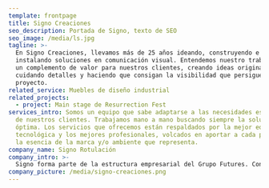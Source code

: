 ```yaml
---
template: frontpage
title: Signo Creaciones
seo_description: Portada de Signo, texto de SEO
seo_image: /media/ls.jpg
tagline: >-
  En Signo Creaciones, llevamos más de 25 años ideando, construyendo e
  instalando soluciones en comunicación visual. Entendemos nuestro trabajo como
  un complemento de valor para nuestros clientes, creando ideas originales,
  cuidando detalles y haciendo que consigan la visibilidad que persiguen en cada
  proyecto.
related_service: Muebles de diseño industrial
related_projects:
  - project: Main stage de Resurrection Fest
services_intro: Somos un equipo que sabe adaptarse a las necesidades específicas
  de nuestros clientes. Trabajamos mano a mano buscando siempre la solución
  óptima. Los servicios que ofrecemos están respaldados por la mejor equipación
  tecnológica y los mejores profesionales, volcados en aportar a cada proyecto
  la esencia de la marca y/o ambiente que representa.
company_name: Signo Rotulación
company_intro: >-
  Signo forma parte de la estructura empresarial del Grupo Futures. Con más de 27 años de experiencia avalada por trabajos y resultados. Pero no somos una empresa clásica, no somos una empresa sin vida, no somos una empresa aburrida, somos todo lo contrario: nos gusta experimentar, nos gustan los proyectos diferentes, nos gusta proponer ideas y crear cosas con personalidad.
company_picture: /media/signo-creaciones.png
---
```

